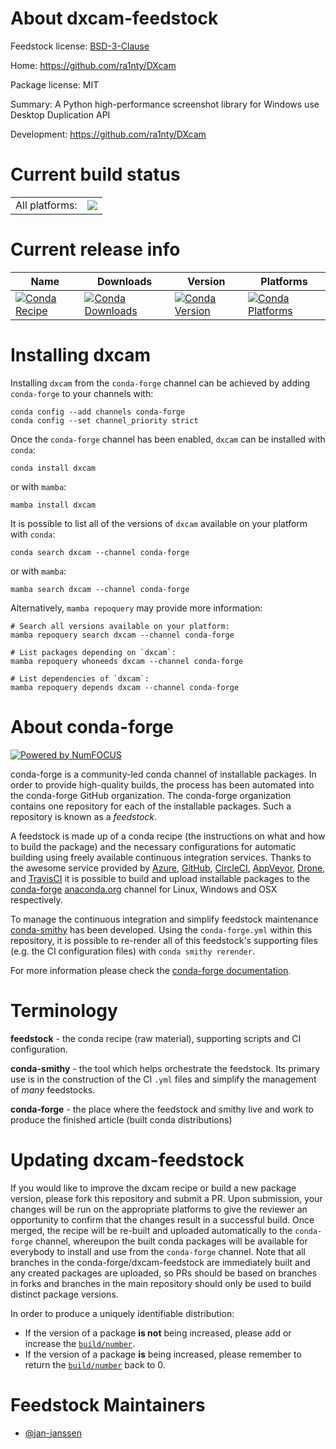 About dxcam-feedstock
=====================

Feedstock license: [BSD-3-Clause](https://github.com/conda-forge/dxcam-feedstock/blob/main/LICENSE.txt)

Home: https://github.com/ra1nty/DXcam

Package license: MIT

Summary: A Python high-performance screenshot library for Windows use Desktop Duplication API

Development: https://github.com/ra1nty/DXcam

Current build status
====================


<table><tr><td>All platforms:</td>
    <td>
      <a href="https://dev.azure.com/conda-forge/feedstock-builds/_build/latest?definitionId=22674&branchName=main">
        <img src="https://dev.azure.com/conda-forge/feedstock-builds/_apis/build/status/dxcam-feedstock?branchName=main">
      </a>
    </td>
  </tr>
</table>

Current release info
====================

| Name | Downloads | Version | Platforms |
| --- | --- | --- | --- |
| [![Conda Recipe](https://img.shields.io/badge/recipe-dxcam-green.svg)](https://anaconda.org/conda-forge/dxcam) | [![Conda Downloads](https://img.shields.io/conda/dn/conda-forge/dxcam.svg)](https://anaconda.org/conda-forge/dxcam) | [![Conda Version](https://img.shields.io/conda/vn/conda-forge/dxcam.svg)](https://anaconda.org/conda-forge/dxcam) | [![Conda Platforms](https://img.shields.io/conda/pn/conda-forge/dxcam.svg)](https://anaconda.org/conda-forge/dxcam) |

Installing dxcam
================

Installing `dxcam` from the `conda-forge` channel can be achieved by adding `conda-forge` to your channels with:

```
conda config --add channels conda-forge
conda config --set channel_priority strict
```

Once the `conda-forge` channel has been enabled, `dxcam` can be installed with `conda`:

```
conda install dxcam
```

or with `mamba`:

```
mamba install dxcam
```

It is possible to list all of the versions of `dxcam` available on your platform with `conda`:

```
conda search dxcam --channel conda-forge
```

or with `mamba`:

```
mamba search dxcam --channel conda-forge
```

Alternatively, `mamba repoquery` may provide more information:

```
# Search all versions available on your platform:
mamba repoquery search dxcam --channel conda-forge

# List packages depending on `dxcam`:
mamba repoquery whoneeds dxcam --channel conda-forge

# List dependencies of `dxcam`:
mamba repoquery depends dxcam --channel conda-forge
```


About conda-forge
=================

[![Powered by
NumFOCUS](https://img.shields.io/badge/powered%20by-NumFOCUS-orange.svg?style=flat&colorA=E1523D&colorB=007D8A)](https://numfocus.org)

conda-forge is a community-led conda channel of installable packages.
In order to provide high-quality builds, the process has been automated into the
conda-forge GitHub organization. The conda-forge organization contains one repository
for each of the installable packages. Such a repository is known as a *feedstock*.

A feedstock is made up of a conda recipe (the instructions on what and how to build
the package) and the necessary configurations for automatic building using freely
available continuous integration services. Thanks to the awesome service provided by
[Azure](https://azure.microsoft.com/en-us/services/devops/), [GitHub](https://github.com/),
[CircleCI](https://circleci.com/), [AppVeyor](https://www.appveyor.com/),
[Drone](https://cloud.drone.io/welcome), and [TravisCI](https://travis-ci.com/)
it is possible to build and upload installable packages to the
[conda-forge](https://anaconda.org/conda-forge) [anaconda.org](https://anaconda.org/)
channel for Linux, Windows and OSX respectively.

To manage the continuous integration and simplify feedstock maintenance
[conda-smithy](https://github.com/conda-forge/conda-smithy) has been developed.
Using the ``conda-forge.yml`` within this repository, it is possible to re-render all of
this feedstock's supporting files (e.g. the CI configuration files) with ``conda smithy rerender``.

For more information please check the [conda-forge documentation](https://conda-forge.org/docs/).

Terminology
===========

**feedstock** - the conda recipe (raw material), supporting scripts and CI configuration.

**conda-smithy** - the tool which helps orchestrate the feedstock.
                   Its primary use is in the construction of the CI ``.yml`` files
                   and simplify the management of *many* feedstocks.

**conda-forge** - the place where the feedstock and smithy live and work to
                  produce the finished article (built conda distributions)


Updating dxcam-feedstock
========================

If you would like to improve the dxcam recipe or build a new
package version, please fork this repository and submit a PR. Upon submission,
your changes will be run on the appropriate platforms to give the reviewer an
opportunity to confirm that the changes result in a successful build. Once
merged, the recipe will be re-built and uploaded automatically to the
`conda-forge` channel, whereupon the built conda packages will be available for
everybody to install and use from the `conda-forge` channel.
Note that all branches in the conda-forge/dxcam-feedstock are
immediately built and any created packages are uploaded, so PRs should be based
on branches in forks and branches in the main repository should only be used to
build distinct package versions.

In order to produce a uniquely identifiable distribution:
 * If the version of a package **is not** being increased, please add or increase
   the [``build/number``](https://docs.conda.io/projects/conda-build/en/latest/resources/define-metadata.html#build-number-and-string).
 * If the version of a package **is** being increased, please remember to return
   the [``build/number``](https://docs.conda.io/projects/conda-build/en/latest/resources/define-metadata.html#build-number-and-string)
   back to 0.

Feedstock Maintainers
=====================

* [@jan-janssen](https://github.com/jan-janssen/)

